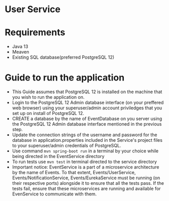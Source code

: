 # User Service

# Requirements
- Java 13 
- Meaven
- Existing SQL database(preferred PostgreSQL 12)
# Guide to run the application

- This Guide assumes that PostgreSQL 12 is installed on the machine that you wish to run the application on.
- Login to the PostgreSQL 12 Admin database interface (on your preffered web browser) using your superuser/admin account priviledges that you set up on install of PostgreSQL 12.
- CREATE a database by the name of EventDatabase on you server using the PostgreSQL 12 Admin database interface mentioned in the previous step.
- Update the connection strings of the username and password for the database in application.properties included in the Service's project files to your superuser/admin credentials of PostgreSQL.
- Use command `mvn spring-boot run` in a terminal by your choice while being directed in the EventService directory 
- To run tests use  `mvn test`  in terminal directed to the service directory 
- Important notice: EventService is a part of a microservice architecture by the name of Events. To that extent, Events/UserService, Events/NotificationService, Events/EurekaService must be running (on their respective ports) alongside it to ensure that all the tests pass. If the tests fail, ensure that these microservices are running and available for EvenService to communicate with them.
